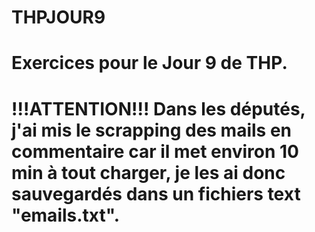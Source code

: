 # THPJOUR9

# Exercices pour le Jour 9 de THP. 
# !!!ATTENTION!!! Dans les députés, j'ai mis le scrapping des mails en commentaire car il met environ 10 min à tout charger, je les ai donc sauvegardés dans un fichiers text "emails.txt".
